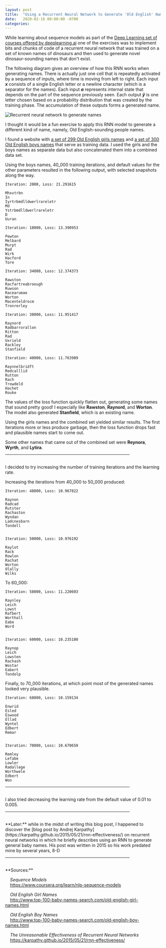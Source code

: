 ```yaml
---
layout: post
title:  "Using a Recurrent Neural Network to Generate 'Old English' Names"
date:   2020-02-16 00:00:00 -0700
categories: 
---
```

While learning about sequence models as part of the [Deep Learning set of courses offered by deeplearning.ai](https://www.deeplearning.ai/deep-learning-specialization/) one of the exercises was to implement bits and chunks of code of a recurrent neural network that was trained on a set of known names of dinosaurs and then used to generate novel dinosaur-sounding names that don't exist.

The following diagram gives an overview of how this RNN works when generating names. There is actually just one cell that is repeatedly activated by a sequence of inputs, where time is moving from left to right. Each input **_x_** consists of a single English letter or a newline character (which is a separator for the names). Each input **_a_** represents internal state that depends on the part of the sequence previously seen.  Each output **_ŷ_** is one letter chosen based on a probability distribution that was created by the training phase. The accumulation of these outputs forms a generated name.

<image src="{{site.url}}/images/rnn-to-generate-names.png" alt="Recurrent neural network to generate names" />
<br />

I thought it would be a fun exercise to apply this RNN model to generate a different kind of name, namely, Old English-sounding people names.

I found a website with [a set of 299 Old English girls names]({{site.url}}/files/oe-girl-names.txt) and [a set of 300 Old English boys names]({{site.url}}/files/oe-boy-names.txt) that serve as training data. I used the girls and the boys names as separate data but also concatenated them into a combined data set.

Using the boys names, 40_000 training iterations, and default values for the other parameters resulted in the following output, with selected snapshots along the way.

~~~~~
Iteration: 2000, Loss: 21.291615

Mhxvtrbn
In
Iyrtrbmdlldwerlrareletr
Md
Ystrbmdlldwerlrareletr
D
Uuran

Iteration: 18000, Loss: 13.390953

Pewton
Melbard
Murpt
Rad
Wirk
Hacford
Tore

Iteration: 34000, Loss: 12.374373

Rawston
Racfartreabroough
Ruwson
Racearumae
Worton
Macenteldrocm
Tronrerley

Iteration: 38000, Loss: 11.951417

Raynord
Radbarrorallon
Ritton
Rad
Uxrield
Rackley
Stanfield

Iteration: 40000, Loss: 11.763989

Raynnelbridft
Redcalllid
Rutton
Rach
Trowdeld
Hachet
Rouke
~~~~~

The values of the loss function quickly flatten out, generating some names that sound pretty good! I especially like **Rawston**, **Raynord**, and **Worton**. The model also generated **Stanfield**, which is an existing name.

Using the girls names and the combined set yielded similar results. The first iterations more or less produce garbage, then the loss function drops fast and plausible names start to come out.

Some other names that came out of the combined set were **Reynora**, **Wyrth**, and **Lytira**.

<hr width="80%">
<br />
I decided to try increasing the number of training iterations and the learning rate.

Increasing the iterations from 40_000 to 50_000 produced:

~~~~~
Iteration: 48000, Loss: 10.967822

Raynon
Radcad
Rutster
Rachaston
Wyndan
Ladcnesbarn
Tondell


Iteration: 50000, Loss: 10.976192

Raylot
Rack
Rowlon
Rachat
Worton
Olally
Wilks
~~~~~

To 60_000:

~~~~~
Iteration: 58000, Loss: 11.220603

Raynley
Leich
Lowst
Rafbert
Worthall
Eabe
Word


Iteration: 60000, Loss: 10.235180

Raynop
Leich
Lowsten
Rachash
Wostar
Eabert
Tondolp
~~~~~

Finally, to 70_000 iterations, at which point most of the generated names looked very plausible.

~~~~~
Iteration: 68000, Loss: 10.159134

Enwrid
Esled
Eswood
Ellad
Wyntel
Edbert
Remar


Iteration: 70000, Loss: 10.670650

Remley
Lefabe
Lowler
Radallege
Worthwele
Edbert
Won
~~~~~

<hr width="80%">
<br />
I also tried decreasing the learning rate from the default value of 0.01 to 0.005.

<hr width="80%">
<br />
**Later:** while in the midst of writing this blog post, I happened to discover the [blog post by Andrej Karpathy](https://karpathy.github.io/2015/05/21/rnn-effectiveness/) on recurrent neural networks in which he briefly describes using an RNN to generate general baby names. His post was written in 2015 so his work predated mine by several years, 8-D

<hr width="80%">

<br />
**Sources:**

&nbsp;&nbsp;&nbsp;&nbsp;_Sequence Models_  
&nbsp;&nbsp;&nbsp;&nbsp;<https://www.coursera.org/learn/nlp-sequence-models>

&nbsp;&nbsp;&nbsp;&nbsp;_Old English Girl Names_  
&nbsp;&nbsp;&nbsp;&nbsp;<http://www.top-100-baby-names-search.com/old-english-girl-names.html>

&nbsp;&nbsp;&nbsp;&nbsp;_Old English Boy Names_  
&nbsp;&nbsp;&nbsp;&nbsp;<http://www.top-100-baby-names-search.com/old-english-boy-names.html>

&nbsp;&nbsp;&nbsp;&nbsp;_The Unreasonable Effectiveness of Recurrent Neural Networks_  
&nbsp;&nbsp;&nbsp;&nbsp;<https://karpathy.github.io/2015/05/21/rnn-effectiveness/>

